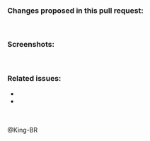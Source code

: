 ### **Changes proposed in this pull request:**
<!-- A clear and concise description of the proposed changes. -->


<br>

### **Screenshots:**
<!-- If applicable, add screenshots to help explain the proposed changes. -->


<br>

### **Related issues:**
<!-- If this PR fix any issues please mention them here, if not you can skip -->
- 
- 


<!-- Don't delete below this -->
<br><br>
@King-BR